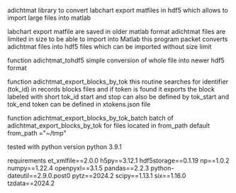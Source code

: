 adichtmat library to convert labchart export matfiles in hdf5
which allows to import large files into matlab

labchart export matfile are saved in older matlab format 
adichtmat files are limited in size to be able to import into Matlab this program packet converts adichtmat files into hdf5 files which can be imported without size limit

function adichtmat_tohdf5
simple conversion of whole file into newer hdf5 format

function adichtmat_export_blocks_by_tok
this routine searches for identifier (tok_id) in records blocks files
and if token is found it exports the block labeled with short tok_id
start and stop can also be defined by tok_start and tok_end
token can be defined in xtokens.json file

function adichtmat_export_blocks_by_tok_batch
batch of adichtmat_export_blocks_by_tok for files located in from_path
default from_path ="~/tmp"


tested with python version
python 3.9.1

requirements 
et_xmlfile==2.0.0
h5py==3.12.1
hdf5storage==0.1.19
np==1.0.2
numpy==1.22.4
openpyxl==3.1.5
pandas==2.2.3
python-dateutil==2.9.0.post0
pytz==2024.2
scipy==1.13.1
six==1.16.0
tzdata==2024.2
